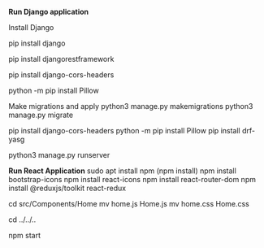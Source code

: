 <b> Run Django application </b>

Install Django

pip install django

pip install djangorestframework

pip install django-cors-headers

python -m pip install Pillow

Make migrations and apply
  python3 manage.py makemigrations
  python3 manage.py migrate

pip install django-cors-headers
python -m pip install Pillow
pip install drf-yasg

python3 manage.py runserver


<b>Run React Application</b>
sudo apt install npm (npm install)
npm install bootstrap-icons
npm install react-icons
npm install react-router-dom
npm install @reduxjs/toolkit react-redux


cd src/Components/Home
mv home.js Home.js
mv home.css Home.css

cd ../../..

npm start
